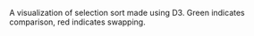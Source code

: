 A visualization of selection sort made using D3.
Green indicates comparison, red indicates swapping.